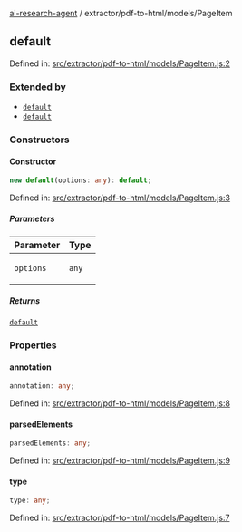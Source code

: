 [ai-research-agent](../../../modules.md) / extractor/pdf-to-html/models/PageItem

## default

Defined in: [src/extractor/pdf-to-html/models/PageItem.js:2](https://github.com/vtempest/ai-research-agent/tree/master/packages/ai-research-agent/src/extractor/pdf-to-html/models/PageItem.js#L2)

### Extended by

- [`default`](LineItem.md#default)
- [`default`](LineItemBlock.md#default)

### Constructors

#### Constructor

```ts
new default(options: any): default;
```

Defined in: [src/extractor/pdf-to-html/models/PageItem.js:3](https://github.com/vtempest/ai-research-agent/tree/master/packages/ai-research-agent/src/extractor/pdf-to-html/models/PageItem.js#L3)

##### Parameters

<table>
<thead>
<tr>
<th>Parameter</th>
<th>Type</th>
</tr>
</thead>
<tbody>
<tr>
<td>

`options`

</td>
<td>

`any`

</td>
</tr>
</tbody>
</table>

##### Returns

[`default`](#default)

### Properties

#### annotation

```ts
annotation: any;
```

Defined in: [src/extractor/pdf-to-html/models/PageItem.js:8](https://github.com/vtempest/ai-research-agent/tree/master/packages/ai-research-agent/src/extractor/pdf-to-html/models/PageItem.js#L8)

#### parsedElements

```ts
parsedElements: any;
```

Defined in: [src/extractor/pdf-to-html/models/PageItem.js:9](https://github.com/vtempest/ai-research-agent/tree/master/packages/ai-research-agent/src/extractor/pdf-to-html/models/PageItem.js#L9)

#### type

```ts
type: any;
```

Defined in: [src/extractor/pdf-to-html/models/PageItem.js:7](https://github.com/vtempest/ai-research-agent/tree/master/packages/ai-research-agent/src/extractor/pdf-to-html/models/PageItem.js#L7)
